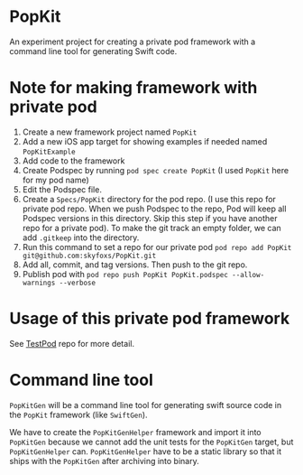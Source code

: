 # PopKit

An experiment project for creating a private pod framework with a command line tool for generating Swift code.

# Note for making framework with private pod

1. Create a new framework project named `PopKit`
2. Add a new iOS app target for showing examples if needed named `PopKitExample`
3. Add code to the framework
4. Create Podspec by running `pod spec create PopKit` (I used `PopKit` here for my pod name)
5. Edit the Podspec file.
6. Create a `Specs/PopKit` directory for the pod repo. (I use this repo for private pod repo. When we push Podspec to the repo, Pod will keep all Podspec versions in this directory. Skip this step if you have another repo for a private pod). To make the git track an empty folder, we can add `.gitkeep` into the directory.
7. Run this command to set a repo for our private pod `pod repo add PopKit git@github.com:skyfoxs/PopKit.git`
8. Add all, commit, and tag versions. Then push to the git repo.
9. Publish pod with `pod repo push PopKit PopKit.podspec --allow-warnings --verbose`

# Usage of this private pod framework

See [TestPod](https://github.com/skyfoxs/TestPod) repo for more detail.

# Command line tool

`PopKitGen` will be a command line tool for generating swift source code in the `PopKit` framework (like `SwiftGen`).

We have to create the `PopKitGenHelper` framework and import it into `PopKitGen` because we cannot add the unit tests for the `PopKitGen` target, but `PopKitGenHelper` can.
`PopKitGenHelper` have to be a static library so that it ships with the `PopKitGen` after archiving into binary.

